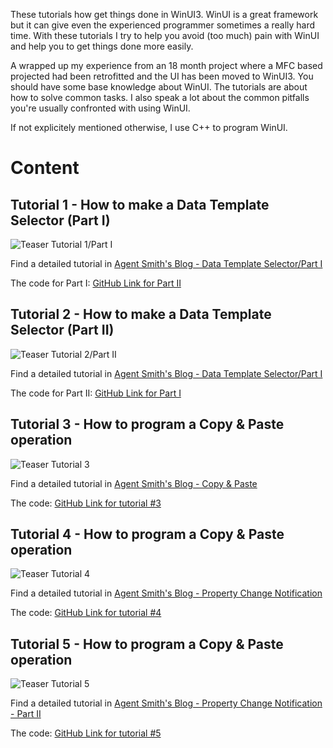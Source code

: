 These tutorials how get things done in WinUI3.
WinUI is a great framework but it can give even the experienced programmer sometimes a really hard time. 
With these tutorials I try to help you avoid (too much) pain with WinUI and help you to get things done more easily. 

A wrapped up my experience from an 18 month project where a MFC based projected had been retrofitted and the UI has been moved to WinUI3.
You should have some base knowledge about WinUI.
The tutorials are about how to solve common tasks. I also speak a lot about the common pitfalls you're usually confronted with using WinUI.

If not explicitely mentioned otherwise, I use C++ to program WinUI.

# Content

## Tutorial 1 - How to make a Data Template Selector (Part I)
![Teaser Tutorial 1/Part I](https://www.agent-smith.dev/wp-content/uploads/2025/08/DSC_3808-720x480.jpg)

Find a detailed tutorial in [Agent Smith's Blog - Data Template Selector/Part I](https://www.agent-smith.dev/winui-stuff-how-to-use-a-data-template-selector-for-listview-or-gridview-controls-c/)

The code for Part I: [GitHub Link for Part II](Part_I_SingleTemplate/How2_DataTemplateSelector)


## Tutorial 2 - How to make a Data Template Selector (Part II)
![Teaser Tutorial 2/Part II](https://www.agent-smith.dev/wp-content/uploads/2025/09/DSC_3810-720x380.jpg)

Find a detailed tutorial in [Agent Smith's Blog - Data Template Selector/Part I](https://www.agent-smith.dev/winui-stuff-how-to-use-a-data-template-selector-for-listview-or-gridview-controls-c-part-ii/)

The code for Part II: [GitHub Link for Part I](Part_II_MultipleTemplates/How2_DataTemplateSelector)


## Tutorial 3 - How to program a Copy & Paste operation
![Teaser Tutorial 3](https://www.agent-smith.dev/wp-content/uploads/2025/09/Img068-720x380.jpg)

Find a detailed tutorial in [Agent Smith's Blog - Copy & Paste](https://www.agent-smith.dev/winui-stuff-how-to-program-copy-paste-operations-c/)

The code: [GitHub Link for tutorial #3](CopyNPaste/How2_CopyNPaste)


## Tutorial 4 - How to program a Copy & Paste operation
![Teaser Tutorial 4](https://www.agent-smith.dev/wp-content/uploads/2025/09/DSC_3851-720x380.jpg)

Find a detailed tutorial in [Agent Smith's Blog - Property Change Notification](https://www.agent-smith.dev/winui-stuff-how-to-keep-your-ui-in-sync-using-property-change-notification-and-data-binding-c/)

The code: [GitHub Link for tutorial #4](PropertyChange)


## Tutorial 5 - How to program a Copy & Paste operation
![Teaser Tutorial 5](https://www.agent-smith.dev/wp-content/uploads/2025/10/DSC_3849-720x380.jpg)

Find a detailed tutorial in [Agent Smith's Blog - Property Change Notification - Part II](https://www.agent-smith.dev/winui-stuff-how-to-program-a-property-change-notification-part-ii-in-user-control-to-keep-your-ui-in-sync-c/)

The code: [GitHub Link for tutorial #5](5_PropertyChange_II)


